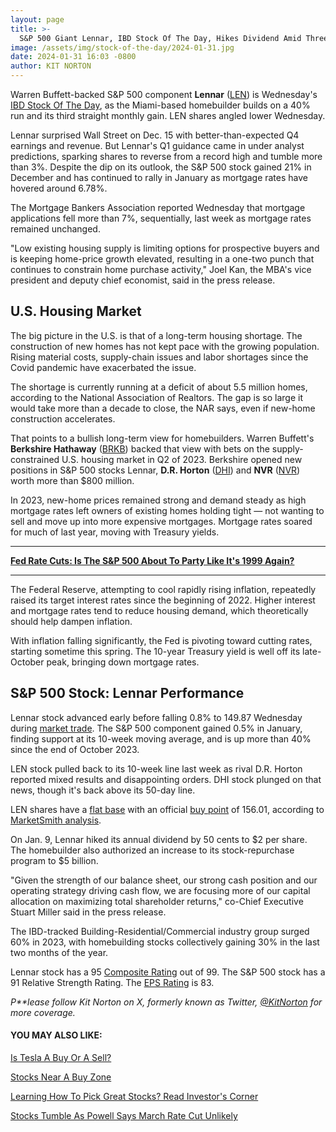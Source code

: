 ```yaml
---
layout: page
title: >-
  S&P 500 Giant Lennar, IBD Stock Of The Day, Hikes Dividend Amid Three-Month, 40% Run
image: /assets/img/stock-of-the-day/2024-01-31.jpg
date: 2024-01-31 16:03 -0800
author: KIT NORTON
---
```







Warren Buffett-backed S&P 500 component **Lennar** ([LEN](https://research.investors.com/quote.aspx?symbol=LEN)) is Wednesday's [IBD Stock Of The Day](https://www.investors.com/category/research/ibd-stock-of-the-day/), as the Miami-based homebuilder builds on a 40% run and its third straight monthly gain. LEN shares angled lower Wednesday.




Lennar surprised Wall Street on Dec. 15 with better-than-expected Q4 earnings and revenue. But Lennar's Q1 guidance came in under analyst predictions, sparking shares to reverse from a record high and tumble more than 3%. Despite the dip on its outlook, the S&P 500 stock gained 21% in December and has continued to rally in January as mortgage rates have hovered around 6.78%.


The Mortgage Bankers Association reported Wednesday that mortgage applications fell more than 7%, sequentially, last week as mortgage rates remained unchanged.


"Low existing housing supply is limiting options for prospective buyers and is keeping home-price growth elevated, resulting in a one-two punch that continues to constrain home purchase activity," Joel Kan, the MBA's vice president and deputy chief economist, said in the press release.


U.S. Housing Market
-------------------


The big picture in the U.S. is that of a long-term housing shortage. The construction of new homes has not kept pace with the growing population. Rising material costs, supply-chain issues and labor shortages since the Covid pandemic have exacerbated the issue.


The shortage is currently running at a deficit of about 5.5 million homes, according to the National Association of Realtors. The gap is so large it would take more than a decade to close, the NAR says, even if new-home construction accelerates.


That points to a bullish long-term view for homebuilders. Warren Buffett's **Berkshire Hathaway** ([BRKB](https://research.investors.com/quote.aspx?symbol=BRKB)) backed that view with bets on the supply-constrained U.S. housing market in Q2 of 2023. Berkshire opened new positions in S&P 500 stocks Lennar, **D.R. Horton** ([DHI](https://research.investors.com/quote.aspx?symbol=DHI)) and **NVR** ([NVR](https://research.investors.com/quote.aspx?symbol=NVR)) worth more than $800 million.


In 2023, new-home prices remained strong and demand steady as high mortgage rates left owners of existing homes holding tight — not wanting to sell and move up into more expensive mortgages. Mortgage rates soared for much of last year, moving with Treasury yields.




---


**[Fed Rate Cuts: Is The S&P 500 About To Party Like It's 1999 Again?](https://www.investors.com/news/economy/fed-rate-cuts-sp-500-1999-again/)**




---


The Federal Reserve, attempting to cool rapidly rising inflation, repeatedly raised its target interest rates since the beginning of 2022. Higher interest and mortgage rates tend to reduce housing demand, which theoretically should help dampen inflation.


With inflation falling significantly, the Fed is pivoting toward cutting rates, starting sometime this spring. The 10-year Treasury yield is well off its late-October peak, bringing down mortgage rates.


S&P 500 Stock: Lennar Performance
---------------------------------


Lennar stock advanced early before falling 0.8% to 149.87 Wednesday during [market trade](https://www.investors.com/market-trend/stock-market-today/stock-market-today-market-trends-best-stocks-buy-watch/). The S&P 500 component gained 0.5% in January, finding support at its 10-week moving average, and is up more than 40% since the end of October 2023.



LEN stock pulled back to its 10-week line last week as rival D.R. Horton reported mixed results and disappointing orders. DHI stock plunged on that news, though it's back above its 50-day line.


LEN shares have a [flat base](https://www.investors.com/how-to-invest/investors-corner/what-is-a-flat-base-skechers-stock-skx/) with an official [buy point](https://www.investors.com/how-to-invest/investors-corner/chart-reading-basics-how-a-buy-point-marks-a-time-of-opportunity/) of 156.01, according to [MarketSmith analysis](https://www.investors.com/product/marketsmith/?artProdLink=MarketSmith).


On Jan. 9, Lennar hiked its annual dividend by 50 cents to $2 per share. The homebuilder also authorized an increase to its stock-repurchase program to $5 billion.


"Given the strength of our balance sheet, our strong cash position and our operating strategy driving cash flow, we are focusing more of our capital allocation on maximizing total shareholder returns," co-Chief Executive Stuart Miller said in the press release.


The IBD-tracked Building-Residential/Commercial industry group surged 60% in 2023, with homebuilding stocks collectively gaining 30% in the last two months of the year.


Lennar stock has a 95 [Composite Rating](https://www.investors.com/how-to-invest/investors-corner/stocks-to-buy-and-watch-ibd-composite-rating-top-growth-stocks/) out of 99. The S&P 500 stock has a 91 Relative Strength Rating. The [EPS Rating](https://www.investors.com/how-to-invest/investors-corner/eps-rating-is-key-to-picking-great-stocks/) is 83.


*P**lease follow Kit Norton on X, formerly known as Twitter, [@KitNorton](https://twitter.com/KitNorton) for more coverage.*


#### **YOU MAY ALSO LIKE:**


[Is Tesla A Buy Or A Sell?](https://www.investors.com/news/is-tesla-stock-a-buy-or-a-sell-right-now-as-elon-musk-teases-cybertruck/)


[Stocks Near A Buy Zone](https://www.investors.com/category/stock-lists/stocks-near-a-buy-zone/)


[Learning How To Pick Great Stocks? Read Investor's Corner](https://www.investors.com/category/how-to-invest/investors-corner/)


[Stocks Tumble As Powell Says March Rate Cut Unlikely](https://www.investors.com/market-trend/stock-market-today/dow-jones-futures-stocks-tumble-as-fed-chief-powell-says-march-rate-cut-unlikely/)




